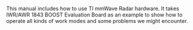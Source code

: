 This manual includes how to use TI mmWave Radar hardware. It takes IWR/AWR 1843 BOOST Evaluation Board as an example to show how to operate all kinds of work modes and some problems we might encounter.
